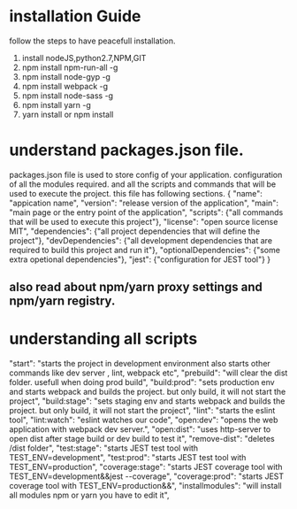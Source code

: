 # installation Guide

follow the steps to have peacefull installation.
1. install nodeJS,python2.7,NPM,GIT
2. npm install npm-run-all -g
3. npm install node-gyp -g
4. npm install webpack -g
5. npm install node-sass -g
6. npm install yarn -g
7. yarn install or npm install

# understand packages.json file. 
packages.json file is used to store config of your application. 
configuration of all the modules required. and all the scripts and commands
that will be used to execute the project.
this file has following sections.
{
  "name": "appication name",
  "version": "release version of the application",
  "main": "main page or the entry point of the application",
  "scripts": {"all commands that will be used to execute this project"},
  "license": "open source license MIT",
  "dependencies": {"all project dependencies that will define the project"},
  "devDependencies": {"all development dependencies that are required to build this project and run it"},
  "optionalDependencies": {"some extra opetional dependencies"},
  "jest": {"configuration for JEST tool"}
}

## also read about npm/yarn proxy settings and npm/yarn registry.

# understanding all scripts 
"start": "starts the project in development environment also starts other commands like dev server , lint, webpack  etc",
"prebuild": "will clear the dist folder. usefull when doing prod build",
"build:prod": "sets production env and starts webpack and builds the project. but only build, it will not start the project",
"build:stage": "sets staging env and starts webpack and builds the project. but only build, it will not start the project",
"lint": "starts the eslint tool",
"lint:watch": "eslint watches our code",
"open:dev": "opens the web application with webpack dev server.",
"open:dist": "uses http-server to open dist after stage build or dev build to test it",
"remove-dist": "deletes /dist folder",
"test:stage": "starts JEST test tool with TEST_ENV=development",
"test:prod": "starts JEST test tool with TEST_ENV=production",
"coverage:stage": "starts JEST coverage tool with TEST_ENV=development&&jest --coverage",
"coverage:prod": "starts JEST coverage tool with TEST_ENV=production&&",
"installmodules": "will install all modules npm or yarn you have to edit it",

